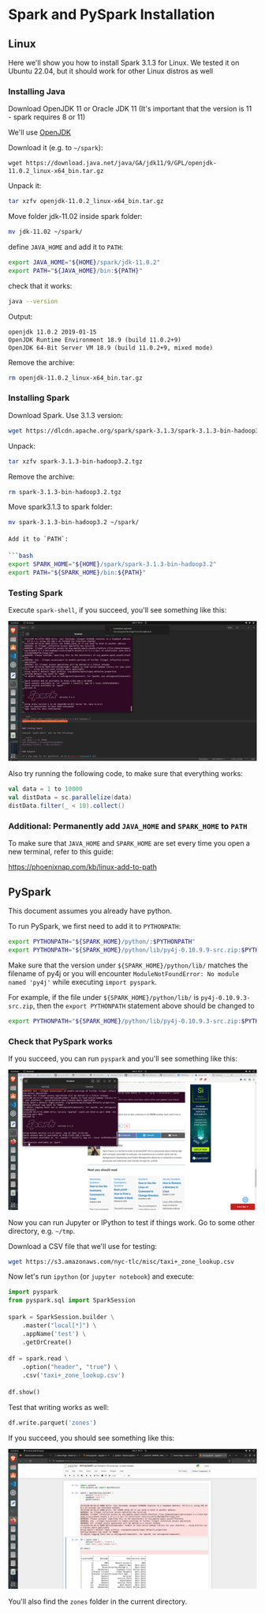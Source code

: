 # Spark and PySpark Installation

## Linux

Here we'll show you how to install Spark 3.1.3 for Linux.
We tested it on Ubuntu 22.04, but it should work
for other Linux distros as well

### Installing Java

Download OpenJDK 11 or Oracle JDK 11 (It's important that the version is 11 - spark requires 8 or 11)

We'll use [OpenJDK](https://jdk.java.net/archive/)

Download it (e.g. to `~/spark`):

```
wget https://download.java.net/java/GA/jdk11/9/GPL/openjdk-11.0.2_linux-x64_bin.tar.gz
```

Unpack it:

```bash
tar xzfv openjdk-11.0.2_linux-x64_bin.tar.gz
```

Move folder jdk-11.02 inside spark folder:

```bash
mv jdk-11.02 ~/spark/
```

define `JAVA_HOME` and add it to `PATH`:

```bash
export JAVA_HOME="${HOME}/spark/jdk-11.0.2"
export PATH="${JAVA_HOME}/bin:${PATH}"
```

check that it works:

```bash
java --version
```

Output:

```
openjdk 11.0.2 2019-01-15
OpenJDK Runtime Environment 18.9 (build 11.0.2+9)
OpenJDK 64-Bit Server VM 18.9 (build 11.0.2+9, mixed mode)
```

Remove the archive:

```bash
rm openjdk-11.0.2_linux-x64_bin.tar.gz
```

### Installing Spark

Download Spark. Use 3.1.3 version:

```bash
wget https://dlcdn.apache.org/spark/spark-3.1.3/spark-3.1.3-bin-hadoop3.2.tgz
```

Unpack:

```bash
tar xzfv spark-3.1.3-bin-hadoop3.2.tgz
```

Remove the archive:

```bash
rm spark-3.1.3-bin-hadoop3.2.tgz
```

Move spark3.1.3 to spark folder:

````bash
mv spark-3.1.3-bin-hadoop3.2 ~/spark/

Add it to `PATH`:

```bash
export SPARK_HOME="${HOME}/spark/spark-3.1.3-bin-hadoop3.2"
export PATH="${SPARK_HOME}/bin:${PATH}"
````

### Testing Spark

Execute `spark-shell`, if you succeed, you'll see something like this:

![spark-install](../docs/spark-install.png)

Also try running the following code, to make sure that everything works:

```scala
val data = 1 to 10000
val distData = sc.parallelize(data)
distData.filter(_ < 10).collect()
```

### Additional: Permanently add `JAVA_HOME` and `SPARK_HOME` to `PATH`

To make sure that `JAVA_HOME` and `SPARK_HOME` are set every time you open a new terminal, refer to this guide:

https://phoenixnap.com/kb/linux-add-to-path

## PySpark

This document assumes you already have python.

To run PySpark, we first need to add it to `PYTHONPATH`:

```bash
export PYTHONPATH="${SPARK_HOME}/python/:$PYTHONPATH"
export PYTHONPATH="${SPARK_HOME}/python/lib/py4j-0.10.9.9-src.zip:$PYTHONPATH"
```

Make sure that the version under `${SPARK_HOME}/python/lib/` matches the filename of py4j or you will
encounter `ModuleNotFoundError: No module named 'py4j'` while executing `import pyspark`.

For example, if the file under `${SPARK_HOME}/python/lib/` is `py4j-0.10.9.3-src.zip`, then the
`export PYTHONPATH` statement above should be changed to

```bash
export PYTHONPATH="${SPARK_HOME}/python/lib/py4j-0.10.9.3-src.zip:$PYTHONPATH"
```

### Check that PySpark works

If you succeed, you can run `pyspark` and you'll see something like this:

![pyspark-install](../docs/pyspark.png)

Now you can run Jupyter or IPython to test if things work. Go to some other directory, e.g. `~/tmp`.

Download a CSV file that we'll use for testing:

```bash
wget https://s3.amazonaws.com/nyc-tlc/misc/taxi+_zone_lookup.csv
```

Now let's run `ipython` (or `jupyter notebook`) and execute:

```python
import pyspark
from pyspark.sql import SparkSession

spark = SparkSession.builder \
    .master("local[*]") \
    .appName('test') \
    .getOrCreate()

df = spark.read \
    .option("header", "true") \
    .csv('taxi+_zone_lookup.csv')

df.show()
```

Test that writing works as well:

```python
df.write.parquet('zones')
```

If you succeed, you should see something like this:

![pyspark-test](../docs/pyspark-jupyter.png)

You'll also find the `zones` folder in the current directory.
